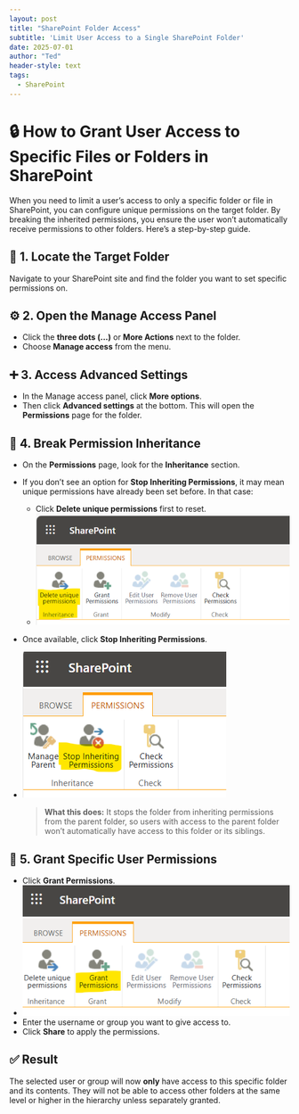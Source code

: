 ```yaml
---
layout: post
title: "SharePoint Folder Access"
subtitle: 'Limit User Access to a Single SharePoint Folder'
date: 2025-07-01
author: "Ted"
header-style: text
tags:
  - SharePoint
---
```


# 🔒 How to Grant User Access to Specific Files or Folders in SharePoint

When you need to limit a user’s access to only a specific folder or file in SharePoint, you can configure unique permissions on the target folder. By breaking the inherited permissions, you ensure the user won’t automatically receive permissions to other folders. Here’s a step-by-step guide.

## 📁 1. Locate the Target Folder

Navigate to your SharePoint site and find the folder you want to set specific permissions on.

## ⚙️ 2. Open the Manage Access Panel

* Click the **three dots (...)** or **More Actions** next to the folder.
* Choose **Manage access** from the menu.

## ➕ 3. Access Advanced Settings

* In the Manage access panel, click **More options**.
* Then click **Advanced settings** at the bottom. This will open the **Permissions** page for the folder.

## 🔗 4. Break Permission Inheritance

* On the **Permissions** page, look for the **Inheritance** section.
* If you don’t see an option for **Stop Inheriting Permissions**, it may mean unique permissions have already been set before. In that case:

  * Click **Delete unique permissions** first to reset.
  * ![](https://raw.githubusercontent.com/TedData/TedData.github.io/master/img/in-post/2025-07-01/Screenshot%202025-07-01%20100225.png)
* Once available, click **Stop Inheriting Permissions**.
* ![](https://raw.githubusercontent.com/TedData/TedData.github.io/master/img/in-post/2025-07-01/Screenshot%202025-07-01%20100217.png)

  > **What this does:** It stops the folder from inheriting permissions from the parent folder, so users with access to the parent folder won’t automatically have access to this folder or its siblings.

## 🙋 5. Grant Specific User Permissions

* Click **Grant Permissions**.
* ![](https://raw.githubusercontent.com/TedData/TedData.github.io/master/img/in-post/2025-07-01/Screenshot%202025-07-01%20100231.png)
* Enter the username or group you want to give access to.
* Click **Share** to apply the permissions.

## ✅ Result

The selected user or group will now **only** have access to this specific folder and its contents. They will not be able to access other folders at the same level or higher in the hierarchy unless separately granted.
